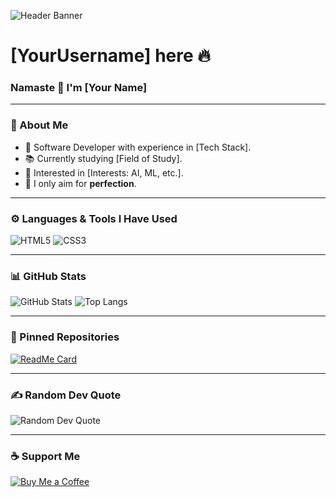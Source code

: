 ![Header Banner](URL-to-banner-image)

# [YourUsername] here 🔥
### Namaste 🙏 I'm [Your Name]

---

### 🌟 About Me
- 🚀 Software Developer with experience in [Tech Stack].
- 📚 Currently studying [Field of Study].
- 🤖 Interested in [Interests: AI, ML, etc.].
- 🎯 I only aim for **perfection**.

---

### ⚙️ Languages & Tools I Have Used
![HTML5](https://img.shields.io/badge/-HTML5-E34F26?style=flat-square&logo=html5&logoColor=white)
![CSS3](https://img.shields.io/badge/-CSS3-1572B6?style=flat-square&logo=css3)

---

### 📊 GitHub Stats
![GitHub Stats](https://github-readme-stats.vercel.app/api?username=YourUsername&show_icons=true&theme=dark)
![Top Langs](https://github-readme-stats.vercel.app/api/top-langs/?username=YourUsername&layout=compact&theme=dark)

---

### 📌 Pinned Repositories
[![ReadMe Card](https://github-readme-stats.vercel.app/api/pin/?username=YourUsername&repo=RepoName&theme=dark)](https://github.com/YourUsername/RepoName)

---

### ✍️ Random Dev Quote
![Random Dev Quote](https://quotes-github-readme.vercel.app/api?type=horizontal&theme=dark)

---

### ☕ Support Me
[![Buy Me a Coffee](https://img.shields.io/badge/Buy_Me_A_Coffee-FCA311?style=for-the-badge&logo=buy-me-a-coffee&logoColor=white)](https://www.buymeacoffee.com/YourUsername)
